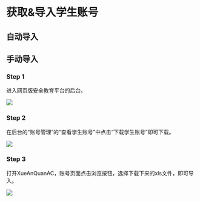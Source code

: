 # 获取&导入学生账号

## 自动导入




## 手动导入

### Step 1
进入网页版安全教育平台的后台。

![](https://s1.ax1x.com/2022/10/02/xMS61O.png)

### Step 2
在后台的“账号管理”的“查看学生账号”中点击“下载学生账号”即可下载。

![](https://s1.ax1x.com/2022/10/02/xMSWBd.png)

### Step 3
打开XueAnQuanAC，账号页面点击浏览按钮，选择下载下来的xls文件，即可导入。

![](https://s1.ax1x.com/2022/10/02/xMpMvD.png)
